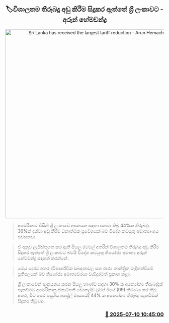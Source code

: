 <p align='center'><b><h2 align='center' title='Sri Lanka has received the largest tariff reduction - Arun Hemachandra'>🏷විශාලතම තීරුබදු අඩු කිරීම සිදුකර ඇත්තේ ශ්‍රී ලංකාවට - අරුන් හේමචන්ද්‍ර</h2></b></p>
<p align='center'><img src='https://helakuru.sgp1.cdn.digitaloceanspaces.com/esana/images/lib/arun-hemachandra-new.jpg' width='600' alt='Sri Lanka has received the largest tariff reduction - Arun Hemachandra'></p>

> අමෙරිකාව විසින් ශ්‍රී ලංකාවේ අපනයන සඳහා පනවා තිබූ 44%ක තීරුබද්ද 30%ක් දක්වා අඩු කිරීම ධනාත්මක ප්‍රවේශයක් බව විදේශ කටයුතු අමාත්‍යාංශය පවසනවා.

> ඒ අනුව ලැයිස්තුගත කර ඇති සියලු රටවල් අතරින් විශාලතම තීරුබදු අඩු කිරීම සිදුකර ඇත්තේ ශ්‍රී ලංකාවට බවයි විදේශ කටයුතු නියෝජ්‍ය අමාත්‍ය අරුන් හේමචන්ද්‍ර සඳහන් කරන්නේ.

> මෙය දෙරට අතර ද්විපාර්ශ්වික සබඳතාවල සහ රාජ්‍ය තාන්ත්‍රික මැදිහත්වීමේ ප්‍රතිඵලයක් බව නියෝජ්‍ය අමාත්‍යවරයා වැඩිදුරටත් ප්‍රකාශ කළා.

> ශ්‍රී ලංකාවෙන් ආනයනය කරන සියලු භාණ්ඩ සඳහා 30% ක අන්‍යෝන්‍ය තීරුබද්දක් පැනවීමට අමෙරිකානු ජනාධිපති ඩොනල්ඩ් ට්‍රම්ප් ඊයේ (09) තීරණය කර තිබූ අතර, මීට පෙර පසුගිය අප්‍රේල් මාසයේදී 44% ක අන්‍යෝන්‍ය තීරුබදු පැනවීමක් සිදුකර තිබුණා.



<h3 align='right'><a href='https://www.helakuru.lk/esana/p/111753/'>📅 2025-07-10 10:45:00</a></h3>

